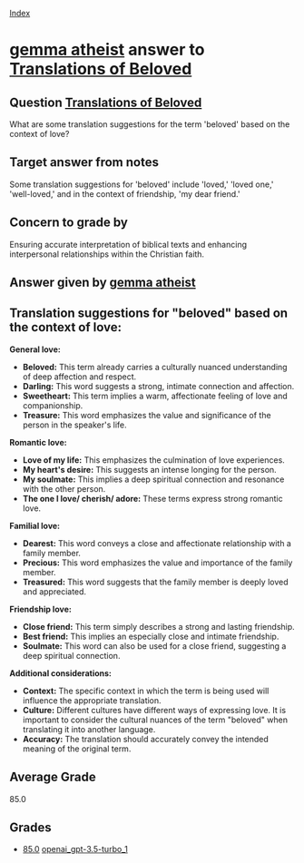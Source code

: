 
[Index](../../../index.md)
# [gemma atheist](../../answering_models/gemma_atheist.md) answer to [Translations of Beloved](../../questions/Translations_of_Beloved.md)

## Question [Translations of Beloved](../../questions/Translations_of_Beloved.md)
What are some translation suggestions for the term 'beloved' based on the context of love?

## Target answer from notes
Some translation suggestions for 'beloved' include 'loved,' 'loved one,' 'well-loved,' and in the context of friendship, 'my dear friend.'

## Concern to grade by
Ensuring accurate interpretation of biblical texts and enhancing interpersonal relationships within the Christian faith.

## Answer given by [gemma atheist](../../answering_models/gemma_atheist.md)
## Translation suggestions for "beloved" based on the context of love:

**General love:**

* **Beloved:** This term already carries a culturally nuanced understanding of deep affection and respect. 
* **Darling:** This word suggests a strong, intimate connection and affection.
* **Sweetheart:** This term implies a warm, affectionate feeling of love and companionship.
* **Treasure:** This word emphasizes the value and significance of the person in the speaker's life.

**Romantic love:**

* **Love of my life:** This emphasizes the culmination of love experiences.
* **My heart's desire:** This suggests an intense longing for the person.
* **My soulmate:** This implies a deep spiritual connection and resonance with the other person.
* **The one I love/ cherish/ adore:** These terms express strong romantic love.

**Familial love:**

* **Dearest:** This word conveys a close and affectionate relationship with a family member.
* **Precious:** This word emphasizes the value and importance of the family member.
* **Treasured:** This word suggests that the family member is deeply loved and appreciated.

**Friendship love:**

* **Close friend:** This term simply describes a strong and lasting friendship.
* **Best friend:** This implies an especially close and intimate friendship.
* **Soulmate:** This word can also be used for a close friend, suggesting a deep spiritual connection.

**Additional considerations:**

* **Context:** The specific context in which the term is being used will influence the appropriate translation. 
* **Culture:** Different cultures have different ways of expressing love. It is important to consider the cultural nuances of the term "beloved" when translating it into another language.
* **Accuracy:** The translation should accurately convey the intended meaning of the original term.

## Average Grade
85.0

## Grades
 * [85.0](./Translations_of_Beloved_grades/openai_gpt-3.5-turbo_1.md) [openai_gpt-3.5-turbo_1](../../grading_models/openai_gpt-3.5-turbo_1.md)
